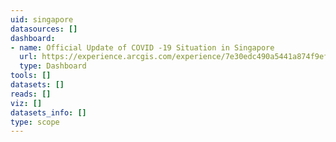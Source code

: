 ```yaml
---
uid: singapore
datasources: []
dashboard:
- name: Official Update of COVID -19 Situation in Singapore
  url: https://experience.arcgis.com/experience/7e30edc490a5441a874f9efe67bd8b89
  type: Dashboard
tools: []
datasets: []
reads: []
viz: []
datasets_info: []
type: scope
---
```


